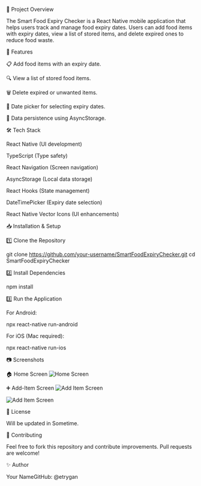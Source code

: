 📌 Project Overview

The Smart Food Expiry Checker is a React Native mobile application that helps users track and manage food expiry dates. Users can add food items with expiry dates, view a list of stored items, and delete expired ones to reduce food waste.

🚀 Features

📋 Add food items with an expiry date.

🔍 View a list of stored food items.

🗑️ Delete expired or unwanted items.

📅 Date picker for selecting expiry dates.

💾 Data persistence using AsyncStorage.

🛠 Tech Stack

React Native (UI development)

TypeScript (Type safety)

React Navigation (Screen navigation)

AsyncStorage (Local data storage)

React Hooks (State management)

DateTimePicker (Expiry date selection)

React Native Vector Icons (UI enhancements)

📥 Installation & Setup

1️⃣ Clone the Repository

git clone https://github.com/your-username/SmartFoodExpiryChecker.git
cd SmartFoodExpiryChecker

2️⃣ Install Dependencies

npm install

3️⃣ Run the Application

For Android:

npx react-native run-android

For iOS (Mac required):

npx react-native run-ios

📷 Screenshots

🏠 Home Screen
![Home Screen](screenshots/homescreen.png)

➕ Add-Item Screen
![Add Item Screen](screenshots/additemscreen.png)

![Add Item Screen](screenshots/adddate.png)

📄 License

Will be updated in Sometime.

🤝 Contributing

Feel free to fork this repository and contribute improvements. Pull requests are welcome!

✨ Author

Your NameGitHub: @etrygan
